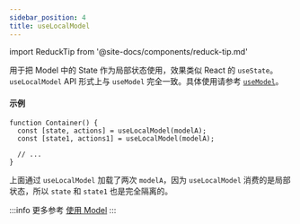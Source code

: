 ```yaml
---
sidebar_position: 4
title: useLocalModel
---
```


import ReduckTip from '@site-docs/components/reduck-tip.md'

<ReduckTip />

用于把 Model 中的 State 作为局部状态使用，效果类似 React 的 `useState`。`useLocalModel` API 形式上与 `useModel` 完全一致。具体使用请参考 [`useModel`](./use-model.md)。

#### 示例

```tsx
function Container() {
  const [state, actions] = useLocalModel(modelA);
  const [state1, actions1] = useLocalModel(modelA);

  // ...
}
```

上面通过 `useLocalModel` 加载了两次 `modelA`，因为 `useLocalModel` 消费的是局部状态，所以 `state` 和 `state1` 也是完全隔离的。

:::info 更多参考
[使用 Model](/docs/guides/topic-detail/model/use-model)
:::
